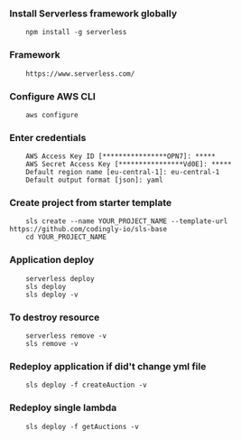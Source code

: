 ### Install Serverless framework globally
```
    npm install -g serverless
```
### Framework
```
    https://www.serverless.com/
```
### Configure AWS CLI
```
    aws configure
```
### Enter credentials
```
    AWS Access Key ID [****************OPN7]: *****
    AWS Secret Access Key [****************Vd0E]: *****
    Default region name [eu-central-1]: eu-central-1
    Default output format [json]: yaml
```
### Create project from starter template
```
    sls create --name YOUR_PROJECT_NAME --template-url https://github.com/codingly-io/sls-base
    cd YOUR_PROJECT_NAME
```
### Application deploy
```
    serverless deploy
    sls deploy
    sls deploy -v
```
### To destroy resource
```
    serverless remove -v
    sls remove -v
```
### Redeploy application if did't change yml file
```
    sls deploy -f createAuction -v
```
### Redeploy single lambda
```
    sls deploy -f getAuctions -v
```